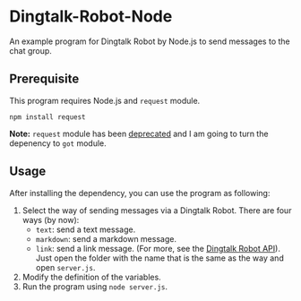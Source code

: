 # Dingtalk-Robot-Node

An example program for Dingtalk Robot by Node.js to send messages to the chat group.

## Prerequisite

This program requires Node.js and `request` module.

```shell
npm install request
```

**Note:** `request` module has been [deprecated](https://github.com/request/request/issues/3142) and I am going to turn the depenency to `got` module.

## Usage

After installing the dependency, you can use the program as following:

1. Select the way of sending messages via a Dingtalk Robot. There are four ways (by now):
   * `text`: send a text message.
   * `markdown`: send a markdown message.
   * `link`: send a link message.
   (For more, see the [Dingtalk Robot API](https://ding-doc.dingtalk.com/doc#/serverapi2/qf2nxq/e8a5a5)).
   Just open the folder with the name that is the same as the way and open `server.js`.
2. Modify the definition of the variables.
3. Run the program using `node server.js`.
